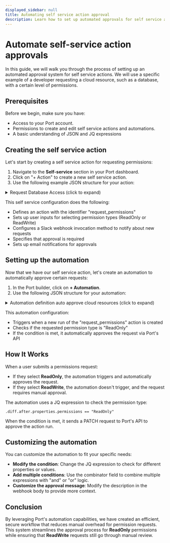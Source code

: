 ```yaml
---
displayed_sidebar: null
title: Automating self service action approval
description: Learn how to set up automated approvals for self service actions, improving efficiency and reducing manual overhead.
---
```


# Automate self-service action approvals

In this guide, we will walk you through the process of setting up an automated approval system for self service actions. We will use a specific example of a developer requesting a cloud resource, such as a database, with a certain level of permissions.

## Prerequisites

Before we begin, make sure you have:

- Access to your Port account.
- Permissions to create and edit self service actions and automations.
- A basic understanding of JSON and JQ expressions

## Creating the self service action

Let's start by creating a self service action for requesting permissions:

1. Navigate to the **Self-service** section in your Port dashboard.
2. Click on "+ Action" to create a new self service action.
3. Use the following example JSON structure for your action:

<details>
<summary> Request Database Access (click to expand) </summary>
```json
{
  "identifier": "request_permissions",
  "title": "Request Database Access",
  "trigger": {
    "type": "self-service",
    "operation": "CREATE",
    "userInputs": {
      "properties": {
        "permissions": {
          "type": "string",
          "title": "Permissions",
          "enum": [
            "ReadOnly",
            "ReadWrite"
          ],
          "enumColors": {
            "ReadOnly": "lightGray",
            "ReadWrite": "lightGray"
          }
        },
        "reason": {
          "type": "string",
          "title" : "Reason for Requesting Permission"
          }
      },
      "required": [],
      "order": []
    }
  },
  "invocationMethod": {
    "type": "SLACK",
    "url": "https://hooks.slack.com/services/xyz", //Replace this with your slack webhook url
    "agent": false,
    "synchronized": true,
    "method": "POST",
    "headers": {},
    "body": {
      "text": "hello from Port :slightly_smiling_face:, {.trigger.by.user.email} from your organization has requested for access to a database. The reason {.payload.properties.reason}"
      }
  },
  "requiredApproval": {
    "type": "ANY"
  },
  "approvalNotification": {
    "type": "email"
  }
}
```
</details>


This self service configuration does the following:

- Defines an action with the identifier "request_permissions"
- Sets up user inputs for selecting permission types (ReadOnly or ReadWrite)
- Configures a Slack webhook invocation method to notify about new requests
- Specifies that approval is required
- Sets up email notifications for approvals

## Setting up the automation

Now that we have our self service action, let's create an automation to automatically approve certain requests:

1. In the Port builder, click on **+ Automation**.
2. Use the following JSON structure for your automation:

<details>
<summary> Automation definition auto approve cloud resources (click to expand) </summary>
```json
{
  "identifier": "auto-approve",
  "title": "Auto Approve Cloud Resource Access",
  "description": "Auto Approve",
  "trigger": {
    "type": "automation",
    "event": {
      "type": "RUN_CREATED",
      "actionIdentifier": "request_permissions"
    },
    "condition": {
      "type": "JQ",
      "expressions": [
        ".diff.after.properties.permissions == \"ReadOnly\""
      ],
      "combinator": "and"
    }
  },
  "invocationMethod": {
    "type": "WEBHOOK",
    "url": "https://api.getport.io/v1/actions/runs/{{ .event.diff.after.id }}/approval",
    "agent": false,
    "synchronized": true,
    "method": "PATCH",
    "headers": {},
    "body": {
      "status": "APPROVE",
      "description": "auto approved by automation"
    }
  },
  "publish": true
}
```
</details>


This automation configuration:

- Triggers when a new run of the "request_permissions" action is created
- Checks if the requested permission type is "ReadOnly"
- If the condition is met, it automatically approves the request via Port's API

## How It Works

When a user submits a permissions request:

- If they select **ReadOnly**, the automation triggers and automatically approves the request.
- If they select **ReadWrite**, the automation doesn't trigger, and the request requires manual approval.

The automation uses a JQ expression to check the permission type:

`.diff.after.properties.permissions == "ReadOnly"`

When the condition is met, it sends a PATCH request to Port's API to approve the action run.

## Customizing the automation

You can customize the automation to fit your specific needs:

- **Modify the condition**: Change the JQ expression to check for different properties or values.
- **Add multiple conditions**: Use the combinator field to combine multiple expressions with "and" or "or" logic.
- **Customize the approval message**: Modify the description in the webhook body to provide more context.



## Conclusion

By leveraging Port's automation capabilities, we have created an efficient, secure workflow that reduces manual overhead for permission requests. This system streamlines the approval process for **ReadOnly** permissions while ensuring that **ReadWrite** requests still go through manual review.
